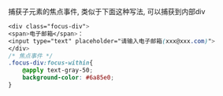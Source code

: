 捕获子元素的焦点事件, 类似于下面这种写法, 可以捕获到内部div

```css
<div class="focus-div">
<span>电子邮箱</span>：
<input type="text" placeholder="请输入电子邮箱(xxx@xxx.com)">
</div>    
/* 焦点事件 */
.focus-div:focus-within{
    @apply text-gray-50;
    background-color: #6a85e0;
}
```

